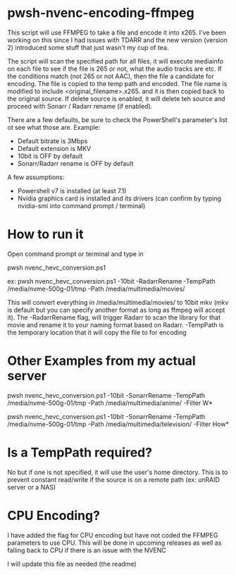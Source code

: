 # pwsh-nvenc-encoding-ffmpeg

This script will use FFMPEG to take a file and encode it into x265. I've been working on this since I had issues with TDARR and the new version (version 2) introduced some stuff that just wasn't my cup of tea.

The script will scan the specified path for all files, it will execute mediainfo on each file to see if the file is 265 or not, what the audio tracks are etc. If the conditions match (not 265 or not AAC), then the file a candidate for encoding.  The file is copied to the temp path and encoded.  The file name is modified to include <original_filename>.x265.<extension> and it is then copied back to the original source.  If delete source is enabled, it will delete teh source and proceed with Sonarr / Radarr rename (if enabled).
  
There are a few defaults, be sure to check the PowerShell's parameter's list ot see what those are.  Example:
  - Default bitrate is 3Mbps
  - Default extension is MKV
  - 10bit is OFF by default
  - Sonarr/Radarr rename is OFF by default
  
  

A few assumptions:
- Powershell v7 is installed (at least 7.1)
- Nvidia graphics card is installed and its drivers (can confirm by typing nvidia-smi into command prompt / terminal)

# How to run it
Open command prompt or terminal and type in 

pwsh nvenc_hevc_conversion.ps1 <paramteters>
  
ex: pwsh nvenc_hevc_conversion.ps1 -10bit -RadarrRename -TempPath /media/nvme-500g-01/tmp -Path /media/multimedia/movies/
  
This will convert everything in /media/multimedia/movies/ to 10bit mkv (mkv is default but you can specify another format as long as ffmpeg will accept it). The -RadarrRename flag, will trigger Radarr to scan the library for that movie and rename it to your naming format based on Radarr.  -TempPath is the temporary location that it will copy the file to for encoding
 
# Other Examples from my actual server  
pwsh nvenc_hevc_conversion.ps1 -10bit -SonarrRename -TempPath /media/nvme-500g-01/tmp -Path /media/multimedia/anime/ -Filter W*
  
pwsh nvenc_hevc_conversion.ps1 -10bit -SonarrRename -TempPath /media/nvme-500g-01/tmp -Path /media/multimedia/television/ -Filter How*
  
# Is a TempPath required?
No but if one is not specified, it will use the user's home directory.  This is to prevent constant read/write if the source is on a remote path (ex: unRAID server or a NAS)

# CPU Encoding?
I have added the flag for CPU encoding but have not coded the FFMPEG parameters to use CPU.  This will be done in upcoming releases as well as falling back to CPU if there is an issue with the NVENC 
  
I will update this file as needed (the readme) 

 
